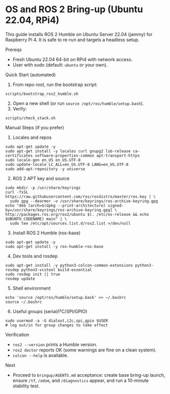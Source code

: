 # OS and ROS 2 Bring-up (Ubuntu 22.04, RPi4)

This guide installs ROS 2 Humble on Ubuntu Server 22.04 (jammy) for Raspberry Pi 4. It is safe to re-run and targets a headless setup.

Prereqs
- Fresh Ubuntu 22.04 64-bit on RPi4 with network access.
- User with sudo (default: `ubuntu` or your own).

Quick Start (automated)
1) From repo root, run the bootstrap script:
```
scripts/bootstrap_ros2_humble.sh
```
2) Open a new shell (or run `source /opt/ros/humble/setup.bash`).
3) Verify:
```
scripts/check_stack.sh
```

Manual Steps (if you prefer)
1) Locales and repos
```
sudo apt-get update -y
sudo apt-get install -y locales curl gnupg2 lsb-release ca-certificates software-properties-common apt-transport-https
sudo locale-gen en_US en_US.UTF-8
sudo update-locale LC_ALL=en_US.UTF-8 LANG=en_US.UTF-8
sudo add-apt-repository -y universe
```
2) ROS 2 APT key and source
```
sudo mkdir -p /usr/share/keyrings
curl -fsSL https://raw.githubusercontent.com/ros/rosdistro/master/ros.key | \
  sudo gpg --dearmor -o /usr/share/keyrings/ros-archive-keyring.gpg
echo "deb [arch=$(dpkg --print-architecture) signed-by=/usr/share/keyrings/ros-archive-keyring.gpg] \
http://packages.ros.org/ros2/ubuntu $(. /etc/os-release && echo $UBUNTU_CODENAME) main" | \
  sudo tee /etc/apt/sources.list.d/ros2.list >/dev/null
```
3) Install ROS 2 Humble (ros-base)
```
sudo apt-get update -y
sudo apt-get install -y ros-humble-ros-base
```
4) Dev tools and rosdep
```
sudo apt-get install -y python3-colcon-common-extensions python3-rosdep python3-vcstool build-essential
sudo rosdep init || true
rosdep update
```
5) Shell environment
```
echo 'source /opt/ros/humble/setup.bash' >> ~/.bashrc
source ~/.bashrc
```
6) Useful groups (serial/I²C/SPI/GPIO)
```
sudo usermod -a -G dialout,i2c,spi,gpio $USER
# log out/in for group changes to take effect
```

Verification
- `ros2 --version` prints a Humble version.
- `ros2 doctor` reports OK (some warnings are fine on a clean system).
- `colcon --help` is available.

Next
- Proceed to `bringup/AGENTS.md` acceptance: create base bring-up launch, ensure `/tf`, `/odom`, and `/diagnostics` appear, and run a 10-minute stability test.
